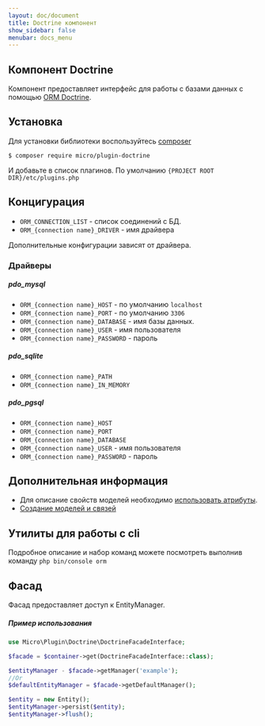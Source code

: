 ```yaml
---
layout: doc/document
title: Doctrine компонент
show_sidebar: false
menubar: docs_menu
---
```


## Компонент Doctrine

Компонент предоставляет интерфейс для работы с базами данных с помощью [ORM Doctrine](https://www.doctrine-project.org/).

## Установка

Для установки библиотеки воспользуйтесь [composer](https://composer.org)

```shell
$ composer require micro/plugin-doctrine
```

И добавьте в список плагинов. По умолчанию `{PROJECT ROOT DIR}/etc/plugins.php`


## Концигурация

  * `ORM_CONNECTION_LIST` - список соединений с БД.
  * `ORM_{connection name}_DRIVER` - имя драйвера

Дополнительные конфигурации зависят от драйвера.

### Драйверы

##### pdo_mysql
  * `ORM_{connection name}_HOST` - по умолчанию `localhost`
  * `ORM_{connection name}_PORT` - по умолчанию `3306`
  * `ORM_{connection name}_DATABASE` - имя базы данных.
  * `ORM_{connection name}_USER` - имя пользователя
  * `ORM_{connection name}_PASSWORD` - пароль

##### pdo_sqlite
  * `ORM_{connection name}_PATH`
  * `ORM_{connection name}_IN_MEMORY`
  
##### pdo_pgsql
  * `ORM_{connection name}_HOST`
  * `ORM_{connection name}_PORT`
  * `ORM_{connection name}_DATABASE`
  * `ORM_{connection name}_USER` - имя пользователя
  * `ORM_{connection name}_PASSWORD` - пароль


## Дополнительная информация
  * Для описание свойств моделей необходимо [использовать атрибуты](https://www.doctrine-project.org/projects/doctrine-orm/en/2.14/reference/attributes-reference.html).
  * [Создание моделей и связей](https://www.doctrine-project.org/projects/doctrine-orm/en/2.14/reference/basic-mapping.html#basic-mapping)

## Утилиты для работы с cli
Подробное описание и набор команд можете посмотреть выполнив команду `php bin/console orm`

## Фасад
Фасад предоставляет доступ к EntityManager. 

##### Пример использования

```php
use Micro\Plugin\Doctrine\DoctrineFacadeInterface;

$facade = $container->get(DoctrineFacadeInterface::class);

$entityManager - $facade->getManager('example');
//Or
$defaultEntityManager = $facade->getDefaultManager();

$entity = new Entity();
$entityManager->persist($entity);
$entityManager->flush();
```
